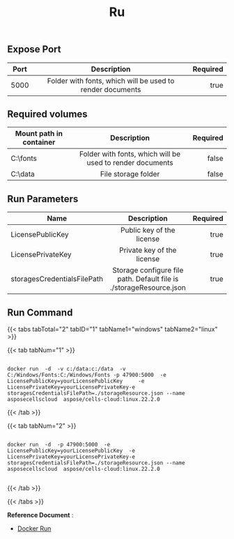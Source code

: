 ﻿---
title: Ru
second_title: Aspose.Cells Cloud Documen
type: docs
url: /ar/docker/run/
description: How to run Aspose.Cells Cloud for Docker
weight: 30
---
## Expose Port

Port	| Description | Required
---|:--:|---:
5000 | 	Folder with fonts, which will be used to render documents | true


## Required volumes  ##
Mount path in container	| Description | Required
---|:--:|---:
C:\fonts | 	Folder with fonts, which will be used to render documents | false
C:\data |	File storage folder | false

## Run Parameters  ##

Name |	Description | Required
---|:--:|---:
LicensePublicKey | Public key of the license   | true
LicensePrivateKey	| Private key of the license  | true
storagesCredentialsFilePath | Storage configure file path. Default file is ./storageResource.json  | true

## Run Command  ##

{{< tabs tabTotal="2" tabID="1" tabName1="windows" tabName2="linux" >}}

{{< tab tabNum="1" >}}

```windows

docker run  -d  -v c:/data:c:/data  -v C:/Windows/Fonts:C:/Windows/Fonts -p 47900:5000  -e LicensePublicKey=yourLicensePublicKey	 -e LicensePrivateKey=yourLicensePrivateKey-e storagesCredentialsFilePath=./storageResource.json --name asposecellscloud  aspose/cells-cloud:linux.22.2.0

```

{{< /tab >}}

{{< tab tabNum="2" >}}

```linux

docker run  -d  -p 47900:5000  -e LicensePublicKey=yourLicensePublicKey	 -e LicensePrivateKey=yourLicensePrivateKey-e storagesCredentialsFilePath=./storageResource.json --name asposecellscloud  aspose/cells-cloud:linux.22.2.0


```

{{< /tab >}}

{{< /tabs >}}


**Reference Document** : 
  - [Docker Run]( https://docs.docker.com/engine/reference/commandline/run/)